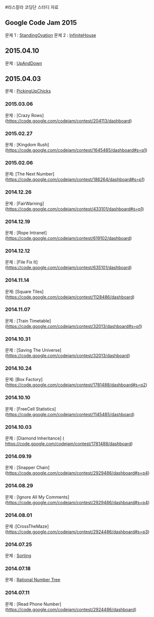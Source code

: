 #라스칼라 코딩단 스터디 자료

## Google Code Jam 2015
문제 1 : [StandingOvation](https://code.google.com/codejam/contest/6224486/dashboard#s=p0)
문제 2 : [InfiniteHouse](https://code.google.com/codejam/contest/6224486/dashboard#s=p1)

## 2015.04.10
문제 : [UpAndDown](https://github.com/codeport/scala/wiki/Up-and-Down-%282015.04.10%29)

## 2015.04.03
문제 : [PickingUpChicks](https://code.google.com/codejam/contest/635101/dashboard#s=p1)
 
### 2015.03.06
문제 : [Crazy Rows] (https://code.google.com/codejam/contest/204113/dashboard)

### 2015.02.27
문제 : [Kingdom Rush] (https://code.google.com/codejam/contest/1645485/dashboard#s=p1)

### 2015.02.06
문제: [The Next Number] (https://code.google.com/codejam/contest/186264/dashboard#s=p1)

### 2014.12.26
문제 : [FairWarning] (https://code.google.com/codejam/contest/433101/dashboard#s=p1)

### 2014.12.19
문제 : [Rope Intranet] (https://code.google.com/codejam/contest/619102/dashboard)

### 2014.12.12
문제 : [File Fix It] (https://code.google.com/codejam/contest/635101/dashboard)

### 2014.11.14
문제: [Square Tiles] (https://code.google.com/codejam/contest/1128486/dashboard)

### 2014.11.07
문제 : [Train Timetable] (https://code.google.com/codejam/contest/32013/dashboard#s=p1)

### 2014.10.31
문제 : [Saving The Universe] (https://code.google.com/codejam/contest/32013/dashboard)

### 2014.10.24
문제: [Box Factory] (https://code.google.com/codejam/contest/1781488/dashboard#s=p2)

### 2014.10.10
문제 : [FreeCell Statistics] (https://code.google.com/codejam/contest/1145485/dashboard)

### 2014.10.03
문제 : [Diamond Inheritance] ( https://code.google.com/codejam/contest/1781488/dashboard)

### 2014.09.19
문제 : [Snapper Chain] (https://code.google.com/codejam/contest/2929486/dashboard#s=p4)

### 2014.08.29
문제 : [Ignore All My Comments] (https://code.google.com/codejam/contest/2929486/dashboard#s=p4)

### 2014.08.01
문제 :[CrossTheMaze] (https://code.google.com/codejam/contest/2924486/dashboard#s=p3)

### 2014.07.25
문제 : [Sorting](https://code.google.com/codejam/contest/2924486/dashboard#s=p2)

### 2014.07.18
문제 : [Rational Number Tree](https://code.google.com/codejam/contest/2924486/dashboard#s=p1)

### 2014.07.11
문제 : [Read Phone Number] (https://code.google.com/codejam/contest/2924486/dashboard)

